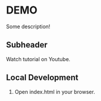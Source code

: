 # DEMO


Some description!

## Subheader

Watch tutorial on Youtube.


## Local Development

1. Open index.html in your browser.